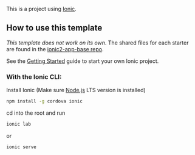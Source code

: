 This is a project using [Ionic](http://ionicframework.com/docs/).

## How to use this template

*This template does not work on its own*. The shared files for each starter are found in the [ionic2-app-base repo](https://github.com/ionic-team/ionic2-app-base).

See the [Getting Started](https://ionicframework.com/getting-started/) guide to start your own Ionic project.

### With the Ionic CLI:

Install Ionic (Make sure [Node.js](https://nodejs.org/en/) LTS version is installed)

```bash
npm install -g cordova ionic
```

cd into the root and run

```bash
ionic lab
```
or 

```bash
ionic serve
```

